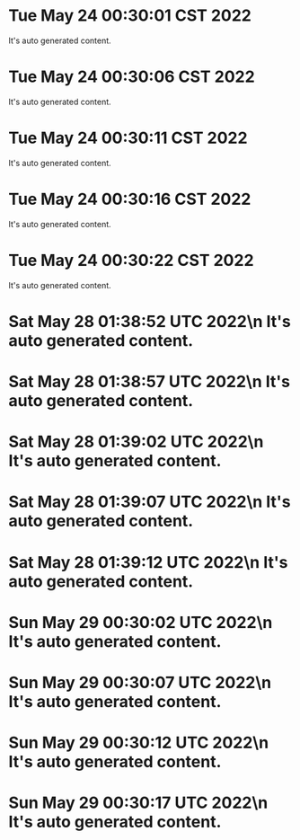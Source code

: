 # Tue May 24 00:30:01 CST 2022
  It's auto generated content.
# Tue May 24 00:30:06 CST 2022
  It's auto generated content.
# Tue May 24 00:30:11 CST 2022
  It's auto generated content.
# Tue May 24 00:30:16 CST 2022
  It's auto generated content.
# Tue May 24 00:30:22 CST 2022
  It's auto generated content.
# Sat May 28 01:38:52 UTC 2022\n  It's auto generated content.
# Sat May 28 01:38:57 UTC 2022\n  It's auto generated content.
# Sat May 28 01:39:02 UTC 2022\n  It's auto generated content.
# Sat May 28 01:39:07 UTC 2022\n  It's auto generated content.
# Sat May 28 01:39:12 UTC 2022\n  It's auto generated content.
# Sun May 29 00:30:02 UTC 2022\n  It's auto generated content.
# Sun May 29 00:30:07 UTC 2022\n  It's auto generated content.
# Sun May 29 00:30:12 UTC 2022\n  It's auto generated content.
# Sun May 29 00:30:17 UTC 2022\n  It's auto generated content.
